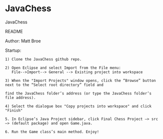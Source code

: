 # JavaChess

JavaChess

README 

Author: Matt Broe

Startup:

    1) Clone the JavaChess github repo.
     
    2) Open Eclipse and select Import from the File menu:
       File-->Import--> General --> Existing project into workspace

    3) When the "Import Projects" window opens, click the “Browse” button next to the “Select root directory” field and 
    
    find the JavaChess folder’s address (or type the JavaChess folder’s file address).
    
    4) Select the dialogue box "Copy projects into workspace" and click "Finish"

    5. In Eclipse’s Java Project sidebar, click Final Chess Project —> src —> (default package) and open Game.java. 
  
    6. Run the Game class’s main method. Enjoy!
